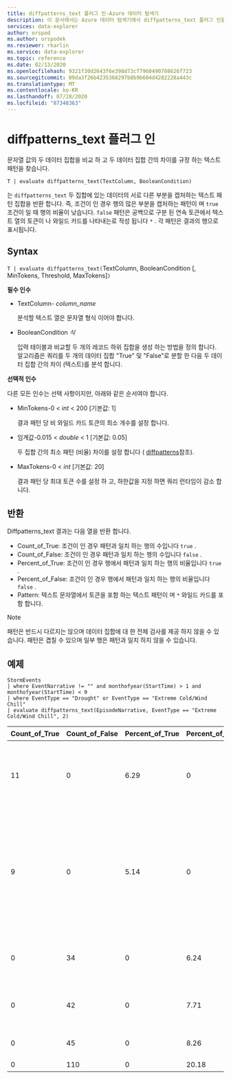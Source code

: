 ```yaml
---
title: diffpatterns_text 플러그 인-Azure 데이터 탐색기
description: 이 문서에서는 Azure 데이터 탐색기에서 diffpatterns_text 플러그 인을 설명 합니다.
services: data-explorer
author: orspod
ms.author: orspodek
ms.reviewer: rkarlin
ms.service: data-explorer
ms.topic: reference
ms.date: 02/13/2020
ms.openlocfilehash: 9321f30d2643f6e398d73cf7960490708626f723
ms.sourcegitcommit: 09da3f26b4235368297b8b9b604d4282228a443c
ms.translationtype: MT
ms.contentlocale: ko-KR
ms.lasthandoff: 07/28/2020
ms.locfileid: "87348363"
---
```

# <a name="diffpatterns_text-plugin"></a>diffpatterns_text 플러그 인

문자열 값의 두 데이터 집합을 비교 하 고 두 데이터 집합 간의 차이를 규정 하는 텍스트 패턴을 찾습니다.

```kusto
T | evaluate diffpatterns_text(TextColumn, BooleanCondition)
```

는 `diffpatterns_text` 두 집합에 있는 데이터의 서로 다른 부분을 캡처하는 텍스트 패턴 집합을 반환 합니다. 즉, 조건이 인 경우 행의 많은 부분을 캡처하는 패턴이 며 `true` 조건이 일 때 행의 비율이 낮습니다. `false` 패턴은 공백으로 구분 된 연속 토큰에서 텍스트 열의 토큰이 나 와일드 카드를 나타내는로 작성 됩니다 `*` . 각 패턴은 결과의 행으로 표시됩니다.

## <a name="syntax"></a>Syntax

`T | evaluate diffpatterns_text(`TextColumn, BooleanCondition [, MinTokens, Threshold, MaxTokens]`)` 

**필수 인수**

* TextColumn- *column_name*

    분석할 텍스트 열은 문자열 형식 이어야 합니다.
    
* BooleanCondition *식*

    입력 테이블과 비교할 두 개의 레코드 하위 집합을 생성 하는 방법을 정의 합니다. 알고리즘은 쿼리를 두 개의 데이터 집합 "True" 및 "False"로 분할 한 다음 두 데이터 집합 간의 차이 (텍스트)를 분석 합니다. 

**선택적 인수**

다른 모든 인수는 선택 사항이지만, 아래와 같은 순서여야 합니다. 

* MinTokens-0 < *int* < 200 [기본값: 1]

    결과 패턴 당 비 와일드 카드 토큰의 최소 개수를 설정 합니다.

* 임계값-0.015 < *double* < 1 [기본값: 0.05]

    두 집합 간의 최소 패턴 (비율) 차이를 설정 합니다 ( [diffpatterns](diffpatternsplugin.md)참조).

* MaxTokens-0 < *int* [기본값: 20]

    결과 패턴 당 최대 토큰 수를 설정 하 고, 하한값을 지정 하면 쿼리 런타임이 감소 합니다.

## <a name="returns"></a>반환

Diffpatterns_text 결과는 다음 열을 반환 합니다.

* Count_of_True: 조건이 인 경우 패턴과 일치 하는 행의 수입니다 `true` .
* Count_of_False: 조건이 인 경우 패턴과 일치 하는 행의 수입니다 `false` .
* Percent_of_True: 조건이 인 경우 행에서 패턴과 일치 하는 행의 비율입니다 `true` .
* Percent_of_False: 조건이 인 경우 행에서 패턴과 일치 하는 행의 비율입니다 `false` .
* Pattern: 텍스트 문자열에서 토큰을 포함 하는 텍스트 패턴이 며 `*` 와일드 카드를 포함 합니다. 

> [!NOTE]
> 패턴은 반드시 다르지는 않으며 데이터 집합에 대 한 전체 검사를 제공 하지 않을 수 있습니다. 패턴은 겹칠 수 있으며 일부 행은 패턴과 일치 하지 않을 수 있습니다.

## <a name="example"></a>예제

<!-- csl: https://help.kusto.windows.net:443/Samples -->
```kusto
StormEvents     
| where EventNarrative != "" and monthofyear(StartTime) > 1 and monthofyear(StartTime) < 9
| where EventType == "Drought" or EventType == "Extreme Cold/Wind Chill"
| evaluate diffpatterns_text(EpisodeNarrative, EventType == "Extreme Cold/Wind Chill", 2)
```

|Count_of_True|Count_of_False|Percent_of_True|Percent_of_False|패턴|
|---|---|---|---|---|
|11|0|6.29|0|기간 동안 * wake *의 trough를 전환 하는 surface snowfall|
|9|0|5.14|0|캐나다 높은 압력 합의 * * region *은 2 월 * 2006 이후의 coldest 온도를 생성 했습니다. 기간 * 온도 고정|
|0|34|0|6.24|* * * * * * * * * * * * * * * * * * 서 부 테네시,|
|0|42|0|7.71|* * * * * * * * * * * * * * * Colorado *|
|0|45|0|8.26|* * normal 미만 *|
|0|110|0|20.18|일반 *|

